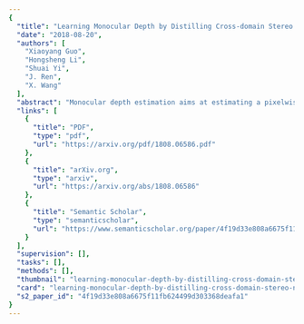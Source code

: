 ```yaml
---
{
  "title": "Learning Monocular Depth by Distilling Cross-domain Stereo Networks",
  "date": "2018-08-20",
  "authors": [
    "Xiaoyang Guo",
    "Hongsheng Li",
    "Shuai Yi",
    "J. Ren",
    "X. Wang"
  ],
  "abstract": "Monocular depth estimation aims at estimating a pixelwise depth map for a single image, which has wide applications in scene understanding and autonomous driving. Existing supervised and unsupervised methods face great challenges. Supervised methods require large amounts of depth measurement data, which are generally difficult to obtain, while unsupervised methods are usually limited in estimation accuracy. Synthetic data generated by graphics engines provide a possible solution for collecting large amounts of depth data. However, the large domain gaps between synthetic and realistic data make directly training with them challenging. In this paper, we propose to use the stereo matching network as a proxy to learn depth from synthetic data and use predicted stereo disparity maps for supervising the monocular depth estimation network. Cross-domain synthetic data could be fully utilized in this novel framework. Different strategies are proposed to ensure learned depth perception capability well transferred across different domains. Our extensive experiments show state-of-the-art results of monocular depth estimation on KITTI dataset.",
  "links": [
    {
      "title": "PDF",
      "type": "pdf",
      "url": "https://arxiv.org/pdf/1808.06586.pdf"
    },
    {
      "title": "arXiv.org",
      "type": "arxiv",
      "url": "https://arxiv.org/abs/1808.06586"
    },
    {
      "title": "Semantic Scholar",
      "type": "semanticscholar",
      "url": "https://www.semanticscholar.org/paper/4f19d33e808a6675f11fb624499d303368deafa1"
    }
  ],
  "supervision": [],
  "tasks": [],
  "methods": [],
  "thumbnail": "learning-monocular-depth-by-distilling-cross-domain-stereo-networks-thumb.jpg",
  "card": "learning-monocular-depth-by-distilling-cross-domain-stereo-networks-card.jpg",
  "s2_paper_id": "4f19d33e808a6675f11fb624499d303368deafa1"
}
---
```


